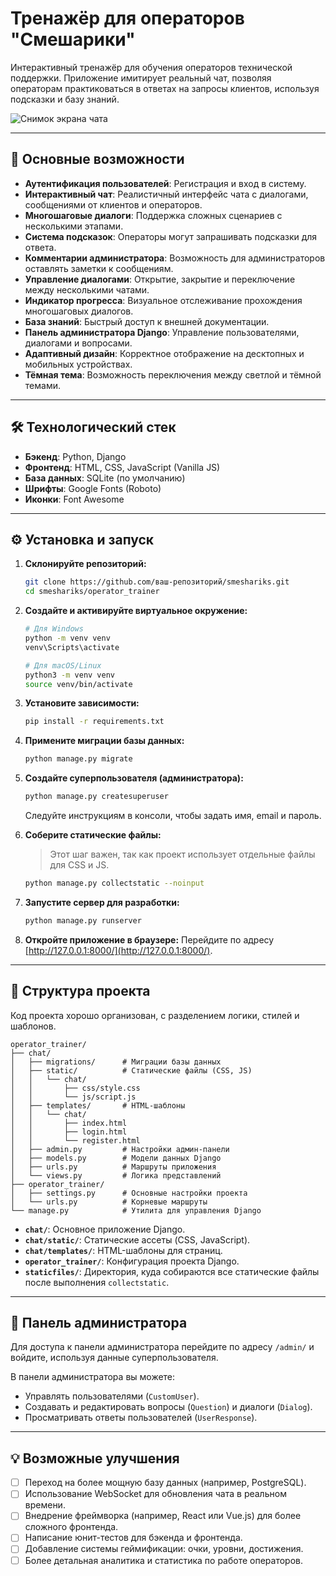 <!-- Resave to trigger Git -->
# Тренажёр для операторов "Смешарики"

Интерактивный тренажёр для обучения операторов технической поддержки. Приложение имитирует реальный чат, позволяя операторам практиковаться в ответах на запросы клиентов, используя подсказки и базу знаний.

![Снимок экрана чата](https://i.imgur.com/your-screenshot-url.png) <!-- Замените на реальный URL скриншота -->

---

## 🚀 Основные возможности

- **Аутентификация пользователей**: Регистрация и вход в систему.
- **Интерактивный чат**: Реалистичный интерфейс чата с диалогами, сообщениями от клиентов и операторов.
- **Многошаговые диалоги**: Поддержка сложных сценариев с несколькими этапами.
- **Система подсказок**: Операторы могут запрашивать подсказки для ответа.
- **Комментарии администратора**: Возможность для администраторов оставлять заметки к сообщениям.
- **Управление диалогами**: Открытие, закрытие и переключение между несколькими чатами.
- **Индикатор прогресса**: Визуальное отслеживание прохождения многошаговых диалогов.
- **База знаний**: Быстрый доступ к внешней документации.
- **Панель администратора Django**: Управление пользователями, диалогами и вопросами.
- **Адаптивный дизайн**: Корректное отображение на десктопных и мобильных устройствах.
- **Тёмная тема**: Возможность переключения между светлой и тёмной темами.

---

## 🛠️ Технологический стек

- **Бэкенд**: Python, Django
- **Фронтенд**: HTML, CSS, JavaScript (Vanilla JS)
- **База данных**: SQLite (по умолчанию)
- **Шрифты**: Google Fonts (Roboto)
- **Иконки**: Font Awesome

---

## ⚙️ Установка и запуск

1.  **Склонируйте репозиторий:**
    ```bash
    git clone https://github.com/ваш-репозиторий/smeshariks.git
    cd smeshariks/operator_trainer
    ```

2.  **Создайте и активируйте виртуальное окружение:**
    ```bash
    # Для Windows
    python -m venv venv
    venv\Scripts\activate

    # Для macOS/Linux
    python3 -m venv venv
    source venv/bin/activate
    ```

3.  **Установите зависимости:**
    ```bash
    pip install -r requirements.txt
    ```

4.  **Примените миграции базы данных:**
    ```bash
    python manage.py migrate
    ```

5.  **Создайте суперпользователя (администратора):**
    ```bash
    python manage.py createsuperuser
    ```
    Следуйте инструкциям в консоли, чтобы задать имя, email и пароль.

6.  **Соберите статические файлы:**
    > Этот шаг важен, так как проект использует отдельные файлы для CSS и JS.
    ```bash
    python manage.py collectstatic --noinput
    ```

7.  **Запустите сервер для разработки:**
    ```bash
    python manage.py runserver
    ```

8.  **Откройте приложение в браузере:**
    Перейдите по адресу [http://127.0.0.1:8000/](http://127.0.0.1:8000/).

---

## 📂 Структура проекта

Код проекта хорошо организован, с разделением логики, стилей и шаблонов.

```
operator_trainer/
├── chat/
│   ├── migrations/      # Миграции базы данных
│   ├── static/          # Статические файлы (CSS, JS)
│   │   └── chat/
│   │       ├── css/style.css
│   │       └── js/script.js
│   ├── templates/       # HTML-шаблоны
│   │   └── chat/
│   │       ├── index.html
│   │       ├── login.html
│   │       └── register.html
│   ├── admin.py         # Настройки админ-панели
│   ├── models.py        # Модели данных Django
│   ├── urls.py          # Маршруты приложения
│   └── views.py         # Логика представлений
├── operator_trainer/
│   ├── settings.py      # Основные настройки проекта
│   └── urls.py          # Корневые маршруты
└── manage.py            # Утилита для управления Django
```

-   **`chat/`**: Основное приложение Django.
-   **`chat/static/`**: Статические ассеты (CSS, JavaScript).
-   **`chat/templates/`**: HTML-шаблоны для страниц.
-   **`operator_trainer/`**: Конфигурация проекта Django.
-   **`staticfiles/`**: Директория, куда собираются все статические файлы после выполнения `collectstatic`.

---

## 🔑 Панель администратора

Для доступа к панели администратора перейдите по адресу `/admin/` и войдите, используя данные суперпользователя.

В панели администратора вы можете:
- Управлять пользователями (`CustomUser`).
- Создавать и редактировать вопросы (`Question`) и диалоги (`Dialog`).
- Просматривать ответы пользователей (`UserResponse`).

---

## 💡 Возможные улучшения

- [ ] Переход на более мощную базу данных (например, PostgreSQL).
- [ ] Использование WebSocket для обновления чата в реальном времени.
- [ ] Внедрение фреймворка (например, React или Vue.js) для более сложного фронтенда.
- [ ] Написание юнит-тестов для бэкенда и фронтенда.
- [ ] Добавление системы геймификации: очки, уровни, достижения.
- [ ] Более детальная аналитика и статистика по работе операторов.
